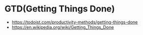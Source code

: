 # GTD(Getting Things Done)

* <https://todoist.com/productivity-methods/getting-things-done>
* <https://en.wikipedia.org/wiki/Getting_Things_Done>
